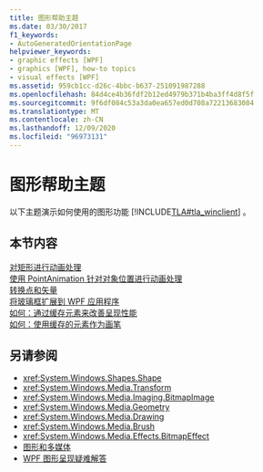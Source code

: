 ```yaml
---
title: 图形帮助主题
ms.date: 03/30/2017
f1_keywords:
- AutoGeneratedOrientationPage
helpviewer_keywords:
- graphic effects [WPF]
- graphics [WPF], how-to topics
- visual effects [WPF]
ms.assetid: 959cb1cc-d26c-4bbc-b637-251091987288
ms.openlocfilehash: 84d4ce4b36fdf2b12ed4979b371b4ba3ff4d8f5f
ms.sourcegitcommit: 9f6df084c53a3da0ea657ed0d708a72213683084
ms.translationtype: MT
ms.contentlocale: zh-CN
ms.lasthandoff: 12/09/2020
ms.locfileid: "96973131"
---
```

# <a name="graphics-how-to-topics"></a>图形帮助主题
以下主题演示如何使用的图形功能 [!INCLUDE[TLA#tla_winclient](../../../includes/tlasharptla-winclient-md.md)] 。  
  
## <a name="in-this-section"></a>本节内容  
 [对矩形进行动画处理](how-to-animate-a-rectangle.md)  
 [使用 PointAnimation 针对对象位置进行动画处理](how-to-animate-the-position-of-an-object-by-using-pointanimation.md)  
 [转换点和矢量](how-to-transform-points-and-vectors.md)  
 [将玻璃框扩展到 WPF 应用程序](extend-glass-frame-into-a-wpf-application.md)  
 [如何：通过缓存元素来改善呈现性能](how-to-improve-rendering-performance-by-caching-an-element.md)  
 [如何：使用缓存的元素作为画笔](how-to-use-a-cached-element-as-a-brush.md)  
  
## <a name="see-also"></a>另请参阅

- <xref:System.Windows.Shapes.Shape>
- <xref:System.Windows.Media.Transform>
- <xref:System.Windows.Media.Imaging.BitmapImage>
- <xref:System.Windows.Media.Geometry>
- <xref:System.Windows.Media.Drawing>
- <xref:System.Windows.Media.Brush>
- <xref:System.Windows.Media.Effects.BitmapEffect>
- [图形和多媒体](index.md)
- [WPF 图形呈现疑难解答](wpf-graphics-rendering-overview.md)
